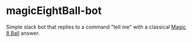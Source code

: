 # magicEightBall-bot
Simple slack bot that replies to a command "tell me" with a classical [Magic 8 Ball](https://en.wikipedia.org/wiki/Magic_8-Ball) answer.
